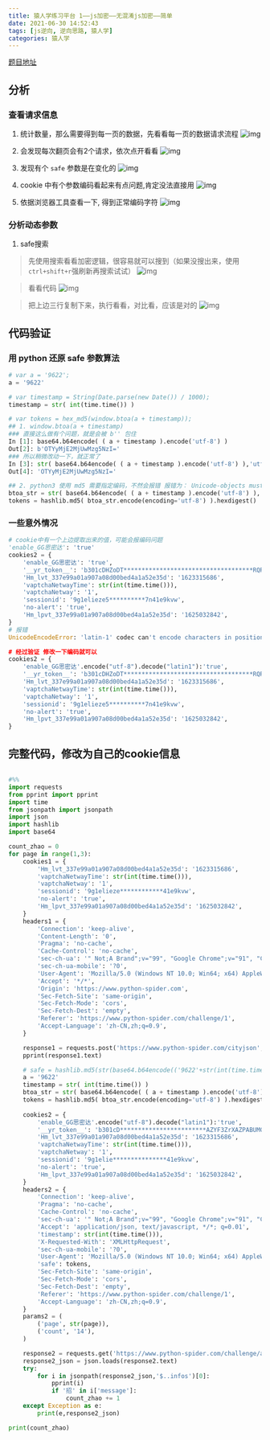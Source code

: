 ```yaml
---
title: 猿人学练习平台 1——js加密——无混淆js加密——简单
date: 2021-06-30 14:52:43
tags: [js逆向, 逆向思路, 猿人学]
categories: 猿人学
---
```


[题目地址][题目地址]
## 分析
### 查看请求信息
1. 统计数量，那么需要得到每一页的数据，先看看每一页的数据请求流程
![img](https://gitee.com/PineKer/myfiles/raw/master/blog/20210630150211_1.png)

1. 会发现每次翻页会有2个请求，依次点开看看
![img](https://gitee.com/PineKer/myfiles/raw/master/blog/20210630150630_2.png)

1. 发现有个 `safe` 参数是在变化的
![img](https://gitee.com/PineKer/myfiles/raw/master/blog/20210630150826_3.png)

1. cookie 中有个参数编码看起来有点问题,肯定没法直接用
![img](https://gitee.com/PineKer/myfiles/raw/master/blog/20210630150936_4.png)

1. 依据浏览器工具查看一下, 得到正常编码字符
![img](https://gitee.com/PineKer/myfiles/raw/master/blog/20210630151311_5.png)

### 分析动态参数
1. safe搜索
> 先使用搜索看看加密逻辑，很容易就可以搜到（如果没搜出来，使用`ctrl+shift+r`强刷新再搜索试试）
![img](https://gitee.com/PineKer/myfiles/raw/master/blog/20210630151902_6.png)

> 看看代码
![img](https://gitee.com/PineKer/myfiles/raw/master/blog/20210630152000_7.png)

> 把上边三行复制下来，执行看看，对比看，应该是对的
![img](https://gitee.com/PineKer/myfiles/raw/master/blog/20210630152041_8.png)


## 代码验证
### 用 python 还原 safe 参数算法
```python
# var a = '9622';
a = '9622'

# var timestamp = String(Date.parse(new Date()) / 1000);
timestamp = str( int(time.time()) )

# var tokens = hex_md5(window.btoa(a + timestamp));
## 1. window.btoa(a + timestamp)
### 直接这么做有个问题，就是会被 b'' 包住
In [1]: base64.b64encode( ( a + timestamp ).encode('utf-8') )
Out[2]: b'OTYyMjE2MjUwMzg5NzI='
### 所以稍微改动一下，就正常了
In [3]: str( base64.b64encode( ( a + timestamp ).encode('utf-8') ),'utf-8' )
Out[4]: 'OTYyMjE2MjUwMzg5NzI='

## 2. python3 使用 md5 需要指定编码，不然会报错 报错为： Unicode-objects must be encoded before hashing
btoa_str = str( base64.b64encode( ( a + timestamp ).encode('utf-8') ),'utf-8' )
tokens = hashlib.md5( btoa_str.encode(encoding='utf-8') ).hexdigest()

```
### 一些意外情况
```python
# cookie中有一个上边提取出来的值，可能会报编码问题
'enable_GG思密达': 'true'
cookies2 = {
    'enable_GG思密达': 'true',
    '__yr_token__': 'b301cDHZoDT************************************RQR8WAZYF3ZrXAZPABUMG3kJWQNBYRY%3D',
    'Hm_lvt_337e99a01a907a08d00bed4a1a52e35d': '1623315686',
    'vaptchaNetwayTime': str(int(time.time())),
    'vaptchaNetway': '1',
    'sessionid': '9g1elieze5**********7n41e9kvw',
    'no-alert': 'true',
    'Hm_lpvt_337e99a01a907a08d00bed4a1a52e35d': '1625032842',
}
# 报错
UnicodeEncodeError: 'latin-1' codec can't encode characters in position 282-284: ordinal not in range(256)

# 经过验证 修改一下编码就可以
cookies2 = {
    'enable_GG思密达'.encode("utf-8").decode("latin1"):'true',
    '__yr_token__': 'b301cDHZoDT************************************RQR8WAZYF3ZrXAZPABUMG3kJWQNBYRY%3D',
    'Hm_lvt_337e99a01a907a08d00bed4a1a52e35d': '1623315686',
    'vaptchaNetwayTime': str(int(time.time())),
    'vaptchaNetway': '1',
    'sessionid': '9g1elieze5**********7n41e9kvw',
    'no-alert': 'true',
    'Hm_lpvt_337e99a01a907a08d00bed4a1a52e35d': '1625032842',
}
```

## 完整代码，修改为自己的cookie信息
```python

#%%
import requests
from pprint import pprint
import time
from jsonpath import jsonpath
import json
import hashlib
import base64

count_zhao = 0
for page in range(1,3):
    cookies1 = {
        'Hm_lvt_337e99a01a907a08d00bed4a1a52e35d': '1623315686',
        'vaptchaNetwayTime': str(int(time.time())),
        'vaptchaNetway': '1',
        'sessionid': '9g1elieze************41e9kvw',
        'no-alert': 'true',
        'Hm_lpvt_337e99a01a907a08d00bed4a1a52e35d': '1625032842',
    }
    headers1 = {
        'Connection': 'keep-alive',
        'Content-Length': '0',
        'Pragma': 'no-cache',
        'Cache-Control': 'no-cache',
        'sec-ch-ua': '" Not;A Brand";v="99", "Google Chrome";v="91", "Chromium";v="91"',
        'sec-ch-ua-mobile': '?0',
        'User-Agent': 'Mozilla/5.0 (Windows NT 10.0; Win64; x64) AppleWebKit/537.36 (KHTML, like Gecko) Chrome/91.0.4472.114 Safari/537.36',
        'Accept': '*/*',
        'Origin': 'https://www.python-spider.com',
        'Sec-Fetch-Site': 'same-origin',
        'Sec-Fetch-Mode': 'cors',
        'Sec-Fetch-Dest': 'empty',
        'Referer': 'https://www.python-spider.com/challenge/1',
        'Accept-Language': 'zh-CN,zh;q=0.9',
    }

    response1 = requests.post('https://www.python-spider.com/cityjson', headers=headers1, cookies=cookies1, verify=False)
    pprint(response1.text)

    # safe = hashlib.md5(str(base64.b64encode(('9622'+str(int(time.time()))).encode('utf-8')),'utf-8').encode(encoding='utf-8')).hexdigest()
    a = '9622'
    timestamp = str( int(time.time()) )
    btoa_str = str( base64.b64encode( ( a + timestamp ).encode('utf-8') ),'utf-8' )
    tokens = hashlib.md5( btoa_str.encode(encoding='utf-8') ).hexdigest()
    
    cookies2 = {
        'enable_GG思密达'.encode("utf-8").decode("latin1"):'true',
        '__yr_token__': 'b301cD************************AZYF3ZrXAZPABUMG3kJWQNBYRY%3D',
        'Hm_lvt_337e99a01a907a08d00bed4a1a52e35d': '1623315686',
        'vaptchaNetwayTime': str(int(time.time())),
        'vaptchaNetway': '1',
        'sessionid': '9g1elie***************41e9kvw',
        'no-alert': 'true',
        'Hm_lpvt_337e99a01a907a08d00bed4a1a52e35d': '1625032842',
    }
    headers2 = {
        'Connection': 'keep-alive',
        'Pragma': 'no-cache',
        'Cache-Control': 'no-cache',
        'sec-ch-ua': '" Not;A Brand";v="99", "Google Chrome";v="91", "Chromium";v="91"',
        'Accept': 'application/json, text/javascript, */*; q=0.01',
        'timestamp': str(int(time.time())),
        'X-Requested-With': 'XMLHttpRequest',
        'sec-ch-ua-mobile': '?0',
        'User-Agent': 'Mozilla/5.0 (Windows NT 10.0; Win64; x64) AppleWebKit/537.36 (KHTML, like Gecko) Chrome/91.0.4472.114 Safari/537.36',
        'safe': tokens,
        'Sec-Fetch-Site': 'same-origin',
        'Sec-Fetch-Mode': 'cors',
        'Sec-Fetch-Dest': 'empty',
        'Referer': 'https://www.python-spider.com/challenge/1',
        'Accept-Language': 'zh-CN,zh;q=0.9',
    }
    params2 = (
        ('page', str(page)),
        ('count', '14'),
    )

    response2 = requests.get('https://www.python-spider.com/challenge/api/json', headers=headers2, params=params2, cookies=cookies2, verify=False)
    response2_json = json.loads(response2.text)
    try:
        for i in jsonpath(response2_json,'$..infos')[0]:
            pprint(i)
            if '招' in i['message']:
                count_zhao += 1
    except Exception as e:
        print(e,response2_json)

print(count_zhao)


```


[题目地址]:https://www.python-spider.com/challenge/1